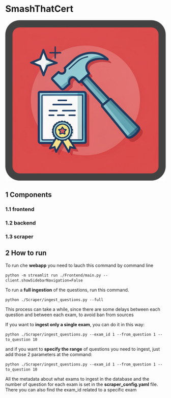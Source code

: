 # SmashThatCert
![smash_that_cert_icon.png](images/smash_that_cert_icon.png)
## 1 Components

### 1.1 frontend
### 1.2 backend
### 1.3 scraper

## 2 How to run

To run che **webapp** you need to lauch this command by command line
```console
python -m streamlit run ./Frontend/main.py --client.showSidebarNavigation=False
```

To run a **full ingestion** of the questions, run this command. 
```console
python ./Scraper/ingest_questions.py --full
```
This process can take a while, since there are some delays between each question and between each exam, to avoid ban from sources 

If you want to **ingest only a single exam**, you can do it in this way:
```console
python ./Scraper/ingest_questions.py --exam_id 1 --from_question 1 --to_question 10
```
and if you want to **specify the range** of questions you need to ingest, just add those 2 parameters at the command:
```console
python ./Scraper/ingest_questions.py --exam_id 1 --from_question 1 --to_question 10
```
All the metadata about what exams to ingest in the database and the number of question for each exam is set in the **scraper_config.yaml** file. There you can also find the exam_id related to a specific exam